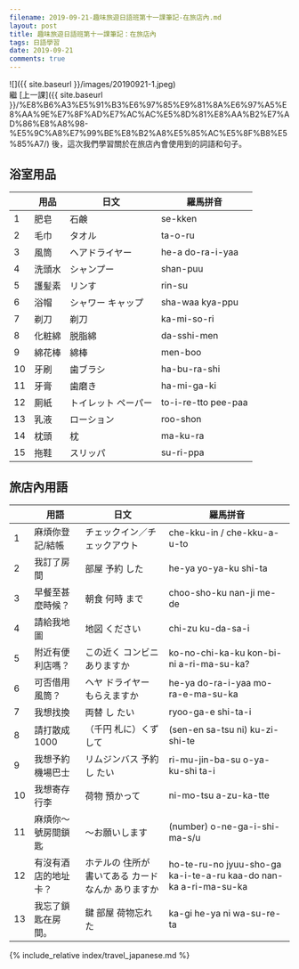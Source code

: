 ```yaml
---
filename: 2019-09-21-趣味旅遊日語班第十一課筆記-在旅店內.md
layout: post
title: 趣味旅遊日語班第十一課筆記：在旅店內
tags: 日語學習
date: 2019-09-21
comments: true
---
```


![]({{ site.baseurl }}/images/20190921-1.jpeg)  
繼 [上一課]({{ site.baseurl }}/%E8%B6%A3%E5%91%B3%E6%97%85%E9%81%8A%E6%97%A5%E8%AA%9E%E7%8F%AD%E7%AC%AC%E5%8D%81%E8%AA%B2%E7%AD%86%E8%A8%98-%E5%9C%A8%E7%99%BE%E8%B2%A8%E5%85%AC%E5%8F%B8%E5%85%A7/) 後，這次我們學習關於在旅店內會使用到的詞語和句子。

## 浴室用品

||用品|日文|羅馬拼音|
| --- | --- | --- | --- |
|1|肥皂|石鹸|se-kken|
|2|毛巾|タオル|ta-o-ru|
|3|風筒|ヘアドライヤー|he-a do-ra-i-yaa|
|4|洗頭水|シャンプー|shan-puu|
|5|護髪素|リンす|rin-su|
|6|浴帽|シャワー キャップ|sha-waa kya-ppu|
|7|剃刀|剃刀|ka-mi-so-ri|
|8|化粧綿|脱脂綿|da-sshi-men|
|9|綿花棒|綿棒|men-boo|
|10|牙刷|歯ブラシ|ha-bu-ra-shi|
|11|牙膏|歯磨き|ha-mi-ga-ki|
|12|厠紙|トイレット ペーパー|to-i-re-tto pee-paa|
|13|乳液|ローション|roo-shon|
|14|枕頭|枕|ma-ku-ra|
|15|拖鞋|スリッパ|su-ri-ppa|

## 旅店內用語

||用語|日文|羅馬拼音|
| --- | --- | --- | --- |
|1|麻煩你登記/結帳|チェックイン／チェックアウト|che-kku-in / che-kku-a-u-to|
|2|我訂了房間|部屋 予約 した|he-ya yo-ya-ku shi-ta|
|3|早餐至甚麼時候？|朝食 何時 まで|choo-sho-ku nan-ji me-de|
|4|請給我地圖|地図 ください|chi-zu ku-da-sa-i|
|5|附近有便利店嗎？|この近く コンビニ ありますか|ko-no-chi-ka-ku kon-bi-ni a-ri-ma-su-ka?|
|6|可否借用風筒？|ヘヤ ドライヤー もらえますか|he-ya do-ra-i-yaa mo-ra-e-ma-su-ka|
|7|我想找換|両替 し たい|ryoo-ga-e shi-ta-i|
|8|請打散成1000|（千円 札に）くずして|(sen-en sa-tsu ni) ku-zi-shi-te|
|9|我想予約機場巴士|リムジンバス 予約し たい|ri-mu-jin-ba-su o-ya-ku-shi ta-i|
|10|我想寄存行李|荷物 預かって|ni-mo-tsu a-zu-ka-tte|/
|11|麻煩你～號房間鎖匙|〜お願いします|(number) o-ne-ga-i-shi-ma-s/u|
|12|有沒有酒店的地址卡？|ホテルの 住所が 書いてある カード なんか ありますか|ho-te-ru-no jyuu-sho-ga ka-i-te-a-ru kaa-do nan-ka a-ri-ma-su-ka|
|13|我忘了鎖匙在房間。|鍵 部屋 荷物忘れた|ka-gi he-ya ni wa-su-re-ta|

{% include_relative index/travel_japanese.md %}